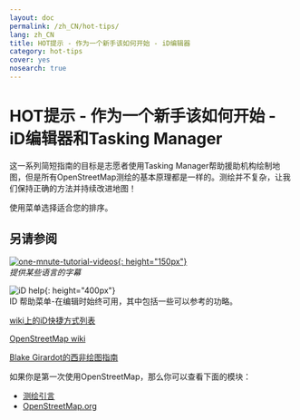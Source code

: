 ```yaml
---
layout: doc
permalink: /zh_CN/hot-tips/
lang: zh_CN
title: HOT提示 - 作为一个新手该如何开始 - iD编辑器
category: hot-tips
cover: yes
nosearch: true
---
```


HOT提示 - 作为一个新手该如何开始 - iD编辑器和Tasking Manager
================

这一系列简短指南的目标是志愿者使用Tasking Manager帮助援助机构绘制地图，但是所有OpenStreetMap测绘的基本原理都是一样的。测绘并不复杂，让我们保持正确的方法并持续改进地图！

使用菜单选择适合您的排序。  

另请参阅  
---------

[![one-mnute-tutorial-videos]{: height="150px"}](https://www.youtube.com/playlist?list=PLb9506_-6FMHZ3nwn9heri3xjQKrSq1hN "Humanitarian OpenStreetMap Team - 一分钟教程视频")  
*提供某些语言的字幕*  

![iD help]{: height="400px"}  
ID 帮助菜单-在编辑时始终可用，其中包括一些可以参考的功略。    
  
[wiki上的iD快捷方式列表](https://wiki.openstreetmap.org/wiki/ID/Shortcuts)  

[OpenStreetMap wiki](https://wiki.openstreetmap.org/wiki/Main_Page)  

[Blake Girardot的西非绘图指南](https://wiki.openstreetmap.org/wiki/User:Bgirardot/West_African_HOT_Mapping_Tips)  

如果你是第一次使用OpenStreetMap，那么你可以查看下面的模块：  

-  [测绘引言](/zh_CN/beginner/introduction/)  
-  [OpenStreetMap.org](/zh_CN/beginner/start-osm/)



[HOT logo with text]:/images/hot-tips/Hot_logo_with_text.svg
[iD help]:/images/hot-tips/iD-help.png "iD帮助菜单 - 在你编辑时始终可用，其中包括一个可选的演示。"
[one-mnute-tutorial-videos]: /images/hot-tips/one-mnute-tutorial-videos.png "Humanitarian OpenStreetMap Team 一分钟视频教程"